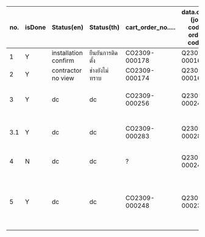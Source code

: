 

| no. | isDone | Status(en)           | Status(th)  | cart_order_no..... | data.code (job code, order code) | remark | 
|-----|--------|----------------------|-------------|---------------|----------------------------------|-|
| 1   | Y      | installation confirm | ยืนยันการติดตั้ง | CO2309-000178 | Q2309-000169  | |
| 2   | Y      | contractor no view   | ช่างยังไม่ทราบ | CO2309-000174 | Q2309-000166  | |
| 3   | Y      | dc | dc | CO2309-000256 | Q2309-000249  | 1. แก้ราคางวดให้เป็น jobs.quotation.grand_total\n 2. แก้ชื่องวดให้ไปใช้ jobs.quotation.installment_name |
| 3.1 | Y      | dc | dc | CO2309-000283 | Q2309-000280  | มันคือ 3. แหละ แต่พวกค่างวดชื่อหายน่ะ ต้องไปทำเงื่อนไขว่าถ้าไม่มี installment_name ให้ไปเอาจาก desc |
| 4   | N      | dc | dc | ? | Q2309-000248  | 1. แก้ราคาให้เป็น เอาราคาสินค้า + ใบเสนอราคา <-- เงื่อนไขที่จะใช้ราคานี้คืออะไรแล้วนะ |
| 5   | Y      | dc | dc | CO2309-000248 | Q2309-000238  | 1. ราคาไม่แสดงทั้งๆที่มี orders.total_price\n 2. status ควรจะเป็น exist_quotation แต่เป็น create (มันถูกสร้างเสร็จแล้ว และ สร้างใบเสนอราคาแล้ว ต้องไปเช็คเงื่อนไข exist quotation ที่ 10, 11 อีกรอบว่ามันโอเคยัง) |